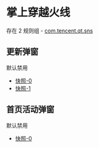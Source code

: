 # 掌上穿越火线

存在 2 规则组 - [com.tencent.qt.sns](/src/apps/com.tencent.qt.sns.ts)

## 更新弹窗

默认禁用

- [快照-0](https://i.gkd.li/import/13497984)
- [快照-1](https://i.gkd.li/import/13713478)

## 首页活动弹窗

默认禁用

- [快照-0](https://i.gkd.li/import/13497978)
